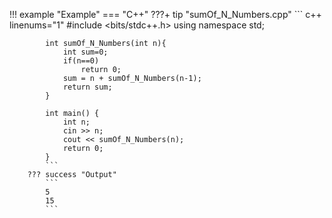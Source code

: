 !!! example "Example"
    === "C++"
        ???+ tip "sumOf_N_Numbers.cpp"
            ``` c++ linenums="1"
            #include <bits/stdc++.h>
            using namespace std;

            int sumOf_N_Numbers(int n){
                int sum=0;
                if(n==0)
                    return 0;
                sum = n + sumOf_N_Numbers(n-1);
                return sum;
            }

            int main() {
                int n;
                cin >> n;
                cout << sumOf_N_Numbers(n);
                return 0;
            }
            ```
        ??? success "Output"
            ```
            5
            15
            ```